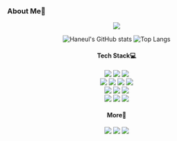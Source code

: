 <h3>About Me🌴</h3>
<p align="center">
<img src="./test.gif"/>
</p>

   

<div align="center">
 
![Haneul's GitHub stats](https://github.com/le2sky/github-stats-transparent/blob/output/generated/overview.svg) ![Top Langs](https://github.com/le2sky/github-stats-transparent/blob/output/generated/languages.svg)
 



 <h4>Tech Stack💻</h4>
<div>
<img src="https://img.shields.io/badge/Go-00ADD8?&logo=Go&logoColor=white"/></a>
<img src="https://img.shields.io/badge/JavaScript-F7DF1E?&logo=javascript&logoColor=white"/></a>
<img src="https://img.shields.io/badge/TypeScript-007ACC?&logo=typescript&logoColor=white"/></a>
</div>


<div>
<img src="https://img.shields.io/badge/Node.js-339933?&logo=Node.js&logoColor=white"/></a>
<img src="https://img.shields.io/badge/Express-ffffff?&logo=express&logoColor=black"/></a>
<img src="https://img.shields.io/badge/Nest-E0234E?&logo=nestjs&logoColor=white"/></a>
<img src="https://img.shields.io/badge/OWASP API Security -white?&logo=OWASP&logoColor=black"/></a>
</div>


<div>
<img src="https://img.shields.io/badge/Docker-0db7ed?&logo=docker&logoColor=white"/></a>
<img src="https://img.shields.io/badge/AWS-232F3E?&logo=AmazonAWS&logoColor=white"/></a>
<img src="https://img.shields.io/badge/Travis CI-3EAAAF?&logo=TravisCI&logoColor=white"/></a>
</div>


<div>
<img src="https://img.shields.io/badge/React-61DAFB?&logo=react&logoColor=white"/></a>
<img src="https://img.shields.io/badge/Gatsby-663399?&logo=Gatsby&logoColor=white"/></a>
<img src="https://img.shields.io/badge/Jest-C21325?&logo=jest&logoColor=white"/></a>
</div>

 <h4>More🔎</h4>
<a href="https://www.instagram.com/lee.___.sky/"><p align="center"><img src="https://img.shields.io/badge/Instagram-E4405F?&logo=instagram&logoColor=white"/></a></a>
<a href="https://mail.google.com/"><img src="https://img.shields.io/badge/Gmail-D14836?&logo=Gmail&logoColor=white"/></a>
<a href="https://le2sky.github.io/"><img src="https://img.shields.io/badge/Tech Blog-FFFFFF?&logo=Github&logoColor=black"/></a></p>

</div>
   
